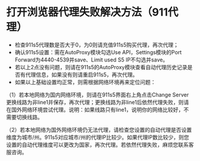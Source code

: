 # 打开浏览器代理失败解决方法（911代理）

* 检查911s5代理数是否大于0，为0则请充值911s5购买代理，再次代理；
* 确认911s5设置：需在AutoProxy模块勾选Use API，Settings模块的Port Forward为4440-4539并save、Limit used S5 IP不勾选并save。
* 若以上2点没有问题，则请在911s5的AutoProxy模块查看自动代理历史记录是否有代理信息，如果没有则请重启911s5，再次代理。
* 如果以上基础设置均正常，则需根据网络环境再来定位问题：

（1）若本地网络为国内网络环境，则请在911s5界面右上角点击Change Server更换线路为非line1并保存，再次代理；更换线路为非line1后依然代理失败，则请在国外网络环境尝试代理。说明：如果线路只有line1，说明你的网络比较好，不需要切换线路。

（2）若本地网络为国外网络环境仍无法代理，请检查您设置的自动代理是否设置维度为城市/州。911s5对应城市/州的代理IP比较少。如果代理IP数比较少，则您设置的自动代理维度可以更改为国家，再次代理。若依然代理失败，麻烦您联系客服咨询。

